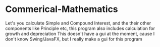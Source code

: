 # Commerical-Mathematics
Let's you calculate Simple and Compound Interest, and the their other components like Principle etc, this program also includes calculation for growth and depreciation 
This doesn't have a gui at the moment, cause I don't know Swing/JavaFX, but I really make a gui for this program
